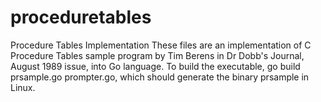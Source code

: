 # proceduretables
Procedure Tables Implementation
These files are an implementation of C Procedure Tables sample program by Tim Berens in Dr Dobb's Journal, August 1989 issue, into Go language.
To build the executable, go build prsample.go prompter.go, which should generate the binary prsample in Linux.

